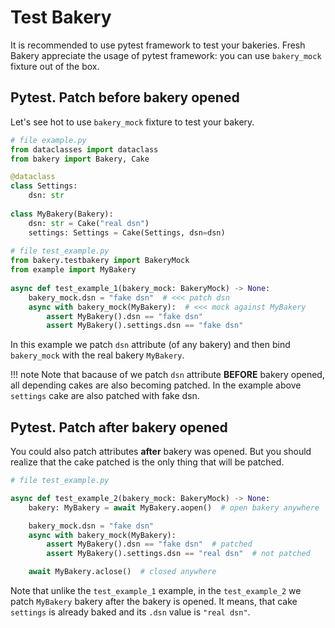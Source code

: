 # Test Bakery
It is recommended to use pytest framework to test your bakeries. Fresh Bakery appreciate the usage of pytest framework: you can use `bakery_mock` fixture out of the box.

## Pytest. Patch before bakery opened
Let's see hot to use `bakery_mock` fixture to test your bakery.
```python
# file example.py
from dataclasses import dataclass
from bakery import Bakery, Cake

@dataclass
class Settings:
    dsn: str
    
class MyBakery(Bakery):
    dsn: str = Cake("real dsn")
    settings: Settings = Cake(Settings, dsn=dsn)
     
# file test_example.py
from bakery.testbakery import BakeryMock
from example import MyBakery
        
async def test_example_1(bakery_mock: BakeryMock) -> None:
    bakery_mock.dsn = "fake dsn"  # <<< patch dsn
    async with bakery_mock(MyBakery):  # <<< mock against MyBakery
        assert MyBakery().dsn == "fake dsn"
        assert MyBakery().settings.dsn == "fake dsn"
```
In this example we patch `dsn` attribute (of any bakery) and then bind `bakery_mock` with the real bakery `MyBakery`.

!!! note
    Note that bacause of we patch `dsn` attribute **BEFORE** bakery opened, all depending cakes are also becoming patched. In the example above `settings` cake are also patched with fake dsn.

## Pytest. Patch after bakery opened
You could also patch attributes **after** bakery was opened. But you should realize that the cake patched is the only thing that will be patched.

```python
# file test_example.py

async def test_example_2(bakery_mock: BakeryMock) -> None:
    bakery: MyBakery = await MyBakery.aopen()  # open bakery anywhere

    bakery_mock.dsn = "fake dsn"
    async with bakery_mock(MyBakery):
        assert MyBakery().dsn == "fake dsn"  # patched
        assert MyBakery().settings.dsn == "real dsn"  # not patched

    await MyBakery.aclose()  # closed anywhere
```
Note that unlike the `test_example_1` example, in the `test_example_2` we patch `MyBakery` bakery after the bakery is opened. It means, that cake `settings` is already baked and its `.dsn` value is `"real dsn"`.
